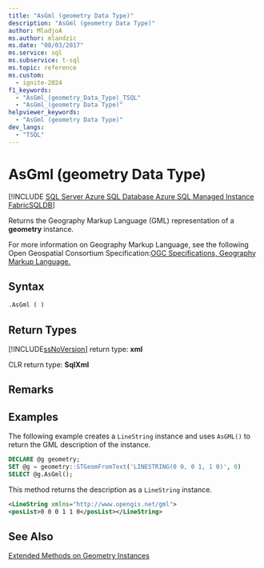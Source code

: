 ```yaml
---
title: "AsGml (geometry Data Type)"
description: "AsGml (geometry Data Type)"
author: MladjoA
ms.author: mlandzic
ms.date: "08/03/2017"
ms.service: sql
ms.subservice: t-sql
ms.topic: reference
ms.custom:
  - ignite-2024
f1_keywords:
  - "AsGml_(geometry_Data_Type)_TSQL"
  - "AsGml_(geometry Data Type)"
helpviewer_keywords:
  - "AsGml (geometry Data Type)"
dev_langs:
  - "TSQL"
---
```

# AsGml (geometry Data Type)

[!INCLUDE [SQL Server Azure SQL Database Azure SQL Managed Instance FabricSQLDB](../../includes/applies-to-version/sql-asdb-asdbmi-fabricsqldb.md)]

Returns the Geography Markup Language (GML) representation of a **geometry** instance.
  
For more information on Geography Markup Language, see the following Open Geospatial Consortium Specification:[OGC Specifications, Geography Markup Language.](https://go.microsoft.com/fwlink/?LinkId=93629)
  
## Syntax  
  
```sql  
.AsGml ( )  
```  
  
## Return Types

[!INCLUDE[ssNoVersion](../../includes/ssnoversion-md.md)] return type: **xml**  
  
CLR return type: **SqlXml**  
  
## Remarks  
  
## Examples

The following example creates a `LineString` instance and uses `AsGML()` to return the GML description of the instance.  
  
```sql
DECLARE @g geometry;  
SET @g = geometry::STGeomFromText('LINESTRING(0 0, 0 1, 1 0)', 0)  
SELECT @g.AsGml();  
```  
  
 This method returns the description as a `LineString` instance.  
  
```xml
<LineString xmlns="http://www.opengis.net/gml">  
<posList>0 0 0 1 1 0</posList></LineString>  
```  
  
## See Also  
 [Extended Methods on Geometry Instances](../../t-sql/spatial-geometry/extended-methods-on-geometry-instances.md)  
  
  
